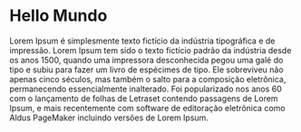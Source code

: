 # Hello Mundo
Lorem Ipsum é simplesmente texto fictício da indústria tipográfica e de impressão. Lorem Ipsum tem sido o texto fictício padrão da indústria desde os anos 1500, quando uma impressora desconhecida pegou uma galé do tipo e subiu para fazer um livro de espécimes de tipo. Ele sobreviveu não apenas cinco séculos, mas também o salto para a composição eletrônica, permanecendo essencialmente inalterado. Foi popularizado nos anos 60 com o lançamento de folhas de Letraset contendo passagens de Lorem Ipsum, e mais recentemente com software de editoração eletrônica como Aldus PageMaker incluindo versões de Lorem Ipsum.
